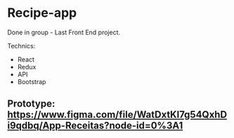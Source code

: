 # Recipe-app
Done in group - Last Front End project.

Technics:
* React
*  Redux
*  API 
*  Bootstrap

## Prototype: https://www.figma.com/file/WatDxtKl7g54QxhDi9qdbq/App-Receitas?node-id=0%3A1
